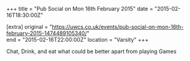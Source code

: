 +++
title = "Pub Social on Mon 16th February 2015"
date = "2015-02-16T18:30:00Z"

[extra]
original = "https://uwcs.co.uk/events/pub-social-on-mon-16th-february-2015-1474489105340/"    
end = "2015-02-16T22:00:00Z"
location = "Varsity"
+++

Chat, Drink, and eat what could be better apart from playing Games


